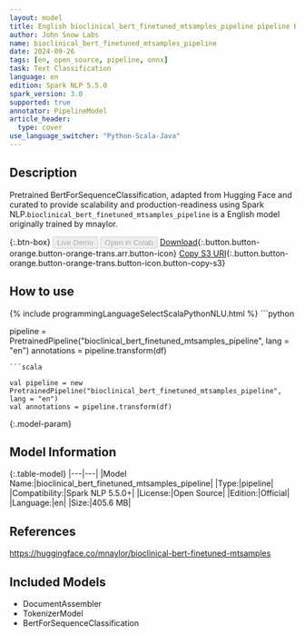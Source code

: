 ```yaml
---
layout: model
title: English bioclinical_bert_finetuned_mtsamples_pipeline pipeline BertForSequenceClassification from mnaylor
author: John Snow Labs
name: bioclinical_bert_finetuned_mtsamples_pipeline
date: 2024-09-26
tags: [en, open_source, pipeline, onnx]
task: Text Classification
language: en
edition: Spark NLP 5.5.0
spark_version: 3.0
supported: true
annotator: PipelineModel
article_header:
  type: cover
use_language_switcher: "Python-Scala-Java"
---
```


## Description

Pretrained BertForSequenceClassification, adapted from Hugging Face and curated to provide scalability and production-readiness using Spark NLP.`bioclinical_bert_finetuned_mtsamples_pipeline` is a English model originally trained by mnaylor.

{:.btn-box}
<button class="button button-orange" disabled>Live Demo</button>
<button class="button button-orange" disabled>Open in Colab</button>
[Download](https://s3.amazonaws.com/auxdata.johnsnowlabs.com/public/models/bioclinical_bert_finetuned_mtsamples_pipeline_en_5.5.0_3.0_1727385151085.zip){:.button.button-orange.button-orange-trans.arr.button-icon}
[Copy S3 URI](s3://auxdata.johnsnowlabs.com/public/models/bioclinical_bert_finetuned_mtsamples_pipeline_en_5.5.0_3.0_1727385151085.zip){:.button.button-orange.button-orange-trans.button-icon.button-copy-s3}

## How to use



<div class="tabs-box" markdown="1">
{% include programmingLanguageSelectScalaPythonNLU.html %}
```python

pipeline = PretrainedPipeline("bioclinical_bert_finetuned_mtsamples_pipeline", lang = "en")
annotations =  pipeline.transform(df)   

```
```scala

val pipeline = new PretrainedPipeline("bioclinical_bert_finetuned_mtsamples_pipeline", lang = "en")
val annotations = pipeline.transform(df)

```
</div>

{:.model-param}
## Model Information

{:.table-model}
|---|---|
|Model Name:|bioclinical_bert_finetuned_mtsamples_pipeline|
|Type:|pipeline|
|Compatibility:|Spark NLP 5.5.0+|
|License:|Open Source|
|Edition:|Official|
|Language:|en|
|Size:|405.6 MB|

## References

https://huggingface.co/mnaylor/bioclinical-bert-finetuned-mtsamples

## Included Models

- DocumentAssembler
- TokenizerModel
- BertForSequenceClassification